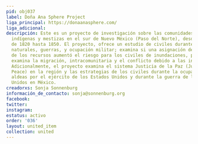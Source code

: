 ```yaml
---
pid: obj037
label: Doña Ana Sphere Project
liga_principal: https://donaanasphere.com/
liga_adicional: 
descripción: Este es un proyecto de investigación sobre las comunidades mayormente
  indígenas y mestizas en el sur de Nuevo México (Paso del Norte), desde la década
  de 1820 hasta 1850. El proyecto, ofrece un estudio de civiles durantes desastres
  naturales, guerras, y ocupación militar; examina si una asignación desigual o injusta
  de los recursos aumentó el riesgo para los civiles de inundaciones, pobreza y violencia;
  examina la migración, intracomunitaria y el conflicto debido a las inundaciones.
  Adicionalmente, el proyecto examina el sistema Justicia de la Paz (Justice of the
  Peace) en la región y las estrategias de los civiles durante la ocupación de sus
  aldeas por el ejército de los Estados Unidos y durante la guerra de los Estados
  Unidos en México.
creadorxs: Sonja Sonnenburg
información_de_contacto: sonja@sonnenburg.org
facebook: 
twitter: 
instagram: 
estatus: activo
order: '036'
layout: united_item
collection: united
---
```


